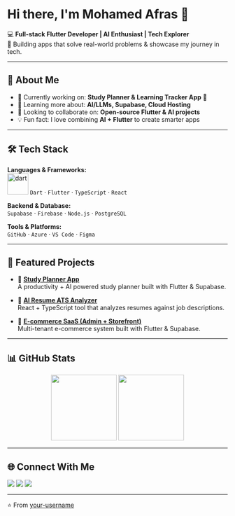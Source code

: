 # Hi there, I'm Mohamed Afras 👋

💻 **Full-stack Flutter Developer | AI Enthusiast | Tech Explorer**  
🚀 Building apps that solve real-world problems & showcase my journey in tech.  

---

## 🚀 About Me
- 🔭 Currently working on: **Study Planner & Learning Tracker App** 📘  
- 🌱 Learning more about: **AI/LLMs, Supabase, Cloud Hosting**  
- 👯 Looking to collaborate on: **Open-source Flutter & AI projects**  
- 💡 Fun fact: I love combining **AI + Flutter** to create smarter apps  

---

## 🛠️ Tech Stack
**Languages & Frameworks:**  
<img width="48" height="48" src="https://img.icons8.com/color/48/dart.png" alt="dart"/>
`Dart` · `Flutter` · `TypeScript` · `React`  

**Backend & Database:**  
`Supabase` · `Firebase` · `Node.js` · `PostgreSQL`  

**Tools & Platforms:**  
`GitHub` · `Azure` · `VS Code` · `Figma`  

---

## 📌 Featured Projects
- 📘 [**Study Planner App**](https://github.com/your-username/study-planner)  
  A productivity + AI powered study planner built with Flutter & Supabase.  

- 🤖 [**AI Resume ATS Analyzer**](https://github.com/your-username/AI-Resume-Analyzer)  
  React + TypeScript tool that analyzes resumes against job descriptions.  

- 🛒 [**E-commerce SaaS (Admin + Storefront)**](https://github.com/your-username/ecommerce-saas)  
  Multi-tenant e-commerce system built with Flutter & Supabase.  

---

## 📊 GitHub Stats
<p align="center">
  <img src="https://github-readme-stats.vercel.app/api?username=your-username&show_icons=true&theme=tokyonight" height="150" />
  <img src="https://github-readme-stats.vercel.app/api/top-langs/?username=your-username&layout=compact&theme=tokyonight" height="150" />
</p>

---

## 🌐 Connect With Me
<p align="left">
  <a href="https://linkedin.com/in/your-linkedin" target="_blank"><img src="https://img.shields.io/badge/LinkedIn-blue?logo=linkedin&logoColor=white" /></a>
  <a href="mailto:your-email@gmail.com"><img src="https://img.shields.io/badge/Email-red?logo=gmail&logoColor=white" /></a>
  <a href="https://twitter.com/your-twitter" target="_blank"><img src="https://img.shields.io/badge/Twitter-black?logo=twitter&logoColor=white" /></a>
</p>

---

⭐️ From [your-username](https://github.com/your-username)
